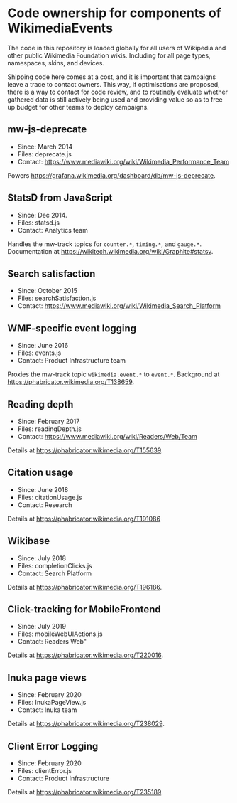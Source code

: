 # Code ownership for components of WikimediaEvents

The code in this repository is loaded globally for all users of Wikipedia and other public
Wikimedia Foundation wikis. Including for all page types, namespaces, skins, and devices.

Shipping code here comes at a cost, and it is important that campaigns leave a trace
to contact owners. This way, if optimisations are proposed, there is a way to contact
for code review, and to routinely evaluate whether gathered data is still actively being
used and providing value so as to free up budget for other teams to deploy campaigns.

## mw-js-deprecate

* Since: March 2014
* Files: deprecate.js
* Contact: https://www.mediawiki.org/wiki/Wikimedia_Performance_Team

Powers <https://grafana.wikimedia.org/dashboard/db/mw-js-deprecate>.

## StatsD from JavaScript

* Since: Dec 2014.
* Files: statsd.js
* Contact: Analytics team

Handles the mw-track topics for `counter.*`, `timing.*`, and `gauge.*`.
Documentation at <https://wikitech.wikimedia.org/wiki/Graphite#statsv>.

## Search satisfaction

* Since: October 2015
* Files: searchSatisfaction.js
* Contact: https://www.mediawiki.org/wiki/Wikimedia_Search_Platform

## WMF-specific event logging

* Since: June 2016
* Files: events.js
* Contact: Product Infrastructure team

Proxies the mw-track topic `wikimedia.event.*` to `event.*`.
Background at <https://phabricator.wikimedia.org/T138659>.

## Reading depth

* Since: February 2017
* Files: readingDepth.js
* Contact: https://www.mediawiki.org/wiki/Readers/Web/Team

Details at <https://phabricator.wikimedia.org/T155639>.

## Citation usage

* Since: June 2018
* Files: citationUsage.js
* Contact: Research

Details at <https://phabricator.wikimedia.org/T191086>

## Wikibase

* Since: July 2018
* Files: completionClicks.js
* Contact: Search Platform

Details at <https://phabricator.wikimedia.org/T196186>.

## Click-tracking for MobileFrontend

* Since: July 2019
* Files: mobileWebUIActions.js
* Contact: Readers Web"

Details at <https://phabricator.wikimedia.org/T220016>.

## Inuka page views

* Since: February 2020
* Files: InukaPageView.js
* Contact: Inuka team

Details at <https://phabricator.wikimedia.org/T238029>.

## Client Error Logging

* Since: February 2020
* Files: clientError.js
* Contact: Product Infrastructure

Details at <https://phabricator.wikimedia.org/T235189>.
